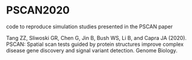 # PSCAN2020
code to reproduce simulation studies presented in the PSCAN paper 

Tang ZZ, Sliwoski GR, Chen G, Jin B, Bush WS, Li B, and Capra JA (2020). PSCAN: Spatial scan tests guided by protein structures improve complex disease gene discovery and signal variant detection. Genome Biology.
